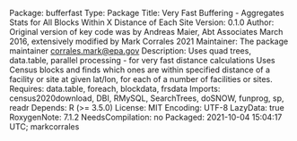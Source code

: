 Package: bufferfast
Type: Package
Title: Very Fast Buffering - Aggregates Stats for All Blocks Within X
        Distance of Each Site
Version: 0.1.0
Author: Original version of key code was by Andreas Maier, Abt Associates March 2016, extensively modified by Mark Corrales 2021
Maintainer: The package maintainer <corrales.mark@epa.gov>
Description: Uses quad trees, data.table, parallel processing - for very fast distance calculations
    Uses Census blocks and finds which ones are within specified distance of a facility or site at given lat/lon, 
    for each of a number of facilities or sites.
Requires: data.table, foreach, blockdata, frsdata
Imports: census2020download, DBI, RMySQL, SearchTrees, doSNOW, funprog,
        sp, readr
Depends: R (>= 3.5.0)
License: MIT
Encoding: UTF-8
LazyData: true
RoxygenNote: 7.1.2
NeedsCompilation: no
Packaged: 2021-10-04 15:04:17 UTC; markcorrales
